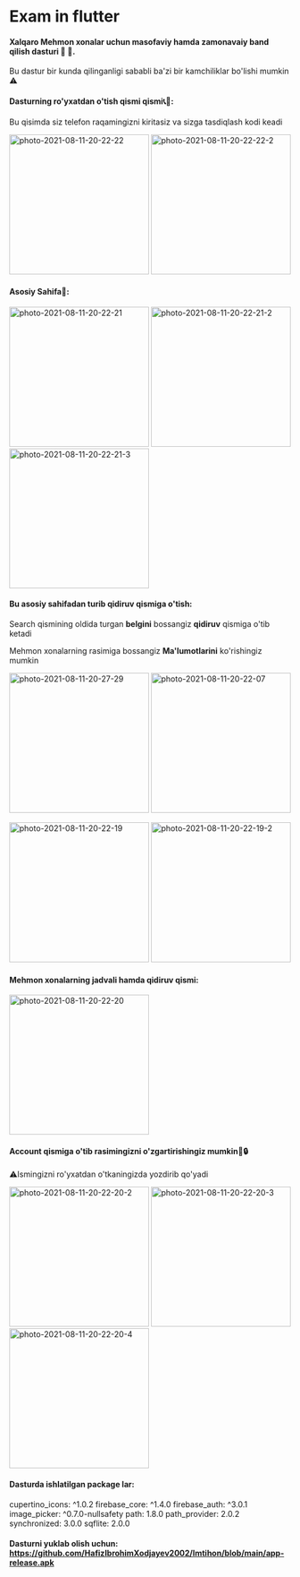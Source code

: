 # Exam in flutter

#### Xalqaro Mehmon xonalar uchun masofaviy hamda zamonavaiy band qilish dasturi :hotel: :city_sunset:.

Bu dastur bir kunda qilinganligi sababli ba'zi bir kamchiliklar bo'lishi mumkin  :warning:

#### Dasturning ro'yxatdan o'tish qismi qismi:telephone_receiver::key::

Bu qisimda siz telefon raqamingizni kiritasiz va sizga tasdiqlash kodi keadi


<a href="https://ibb.co/9wBxN7F"><img src="https://i.ibb.co/tZn0497/photo-2021-08-11-20-22-22.jpg" alt="photo-2021-08-11-20-22-22" border="0" width="250"></a>
<a href="https://ibb.co/r5dmVRn"><img src="https://i.ibb.co/p4hxSBC/photo-2021-08-11-20-22-22-2.jpg" alt="photo-2021-08-11-20-22-22-2" border="0" width="250"></a>

#### Asosiy Sahifa:iphone::

<a href="https://ibb.co/pzNncNf"><img src="https://i.ibb.co/qshxKhN/photo-2021-08-11-20-22-21.jpg" alt="photo-2021-08-11-20-22-21" border="0" width="250"></a>
<a href="https://ibb.co/6Xn7jpM"><img src="https://i.ibb.co/qJy3T4S/photo-2021-08-11-20-22-21-2.jpg" alt="photo-2021-08-11-20-22-21-2" border="0" width="250"></a>
<a href="https://ibb.co/gvF7xrF"><img src="https://i.ibb.co/rbftVQf/photo-2021-08-11-20-22-21-3.jpg" alt="photo-2021-08-11-20-22-21-3" border="0" width="250"></a>

#### Bu asosiy sahifadan turib qidiruv qismiga o'tish:
Search qismining oldida turgan **belgini** bossangiz **qidiruv** qismiga o'tib ketadi

Mehmon xonalarning rasimiga bossangiz **Ma'lumotlarini** ko'rishingiz mumkin

<a href="https://ibb.co/NmBVvdK"><img src="https://i.ibb.co/txrmGTD/photo-2021-08-11-20-27-29.jpg" alt="photo-2021-08-11-20-27-29" border="0" width="250"></a>
<a href="https://ibb.co/gMxKvC6"><img src="https://i.ibb.co/27T48B5/photo-2021-08-11-20-22-07.jpg" alt="photo-2021-08-11-20-22-07" border="0" width="250"></a>


<a href="https://ibb.co/Zd8rrVs"><img src="https://i.ibb.co/cJF9915/photo-2021-08-11-20-22-19.jpg" alt="photo-2021-08-11-20-22-19" border="0" width="250"></a>
<a href="https://ibb.co/F7GtwqH"><img src="https://i.ibb.co/f0m7pGD/photo-2021-08-11-20-22-19-2.jpg" alt="photo-2021-08-11-20-22-19-2" border="0" width="250"></a>

#### Mehmon xonalarning jadvali hamda qidiruv qismi:

<a href="https://ibb.co/cKqSZxM"><img src="https://i.ibb.co/twRTv3k/photo-2021-08-11-20-22-20.jpg" alt="photo-2021-08-11-20-22-20" border="0" width="250"></a>

#### Account qismiga o'tib rasimingizni o'zgartirishingiz mumkin:man::lock:

:warning:Ismingizni ro'yxatdan o'tkaningizda yozdirib qo'yadi

<a href="https://ibb.co/S6bnptK"><img src="https://i.ibb.co/D1hCn97/photo-2021-08-11-20-22-20-2.jpg" alt="photo-2021-08-11-20-22-20-2" border="0" width="250"></a>
<a href="https://ibb.co/gV77t3Q"><img src="https://i.ibb.co/5F99s6C/photo-2021-08-11-20-22-20-3.jpg" alt="photo-2021-08-11-20-22-20-3" border="0" width="250"></a>
<a href="https://ibb.co/jT7FdfR"><img src="https://i.ibb.co/L84fMR5/photo-2021-08-11-20-22-20-4.jpg" alt="photo-2021-08-11-20-22-20-4" border="0" width="250"></a>







#### **Dasturda ishlatilgan package lar**: 
  cupertino_icons: ^1.0.2
  firebase_core: ^1.4.0
  firebase_auth: ^3.0.1
  image_picker: ^0.7.0-nullsafety
  path: 1.8.0
  path_provider: 2.0.2
  synchronized: 3.0.0
  sqflite: 2.0.0

#### **Dasturni yuklab olish uchun:** https://github.com/HafizIbrohimXodjayev2002/Imtihon/blob/main/app-release.apk

